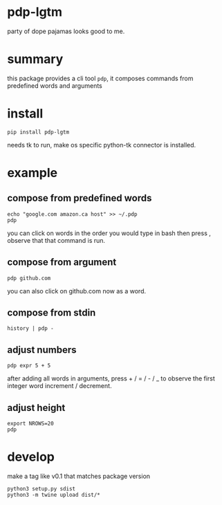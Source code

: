 # pdp-lgtm
party of dope pajamas looks good to me.

# summary
this package provides a cli tool `pdp`, it composes commands from predefined words and arguments

# install
    pip install pdp-lgtm
needs tk to run, make os specific python-tk connector is installed.

# example
## compose from predefined words
    echo "google.com amazon.ca host" >> ~/.pdp
    pdp
you can click on words in the order you would type in bash then press <Enter>, observe that that command is run.

## compose from argument
    pdp github.com
you can also click on github.com now as a word.

## compose from stdin
    history | pdp -

## adjust numbers
    pdp expr 5 + 5
after adding all words in arguments, press + / = / - / _ to observe the first integer word increment / decrement.

## adjust height
    export NROWS=20
    pdp

# develop
make a tag like v0.1 that matches package version

    python3 setup.py sdist
    python3 -m twine upload dist/*
